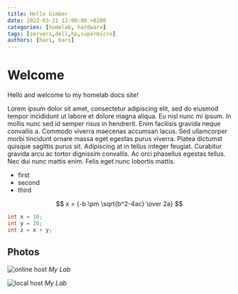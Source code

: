 ```yaml
---
title: Hello Gimber
date: 2022-03-21 12:00:00 +0200
categories: [homelab, hardware]
tags: [servers,dell,hp,supermicro]
authors: [hari, bari]
---
```


[//]: # (This may be the most platform independent comment)

[//]: # (If you want to add an image at the top of the post, please provide an image with a resolution of 1200 x 630)
[//]: # (   image:  )
[//]: # (       path: /path/to/image    )
[//]: # (       alt: image alternative text )

# Welcome

Hello and welcome to my homelab docs site!

Lorem ipsum dolor sit amet, consectetur adipiscing elit, sed do eiusmod tempor incididunt ut labore et dolore magna aliqua. Eu nisl nunc mi ipsum. In mollis nunc sed id semper risus in hendrerit. Enim facilisis gravida neque convallis a. Commodo viverra maecenas accumsan lacus. Sed ullamcorper morbi tincidunt ornare massa eget egestas purus viverra. Platea dictumst quisque sagittis purus sit. Adipiscing at in tellus integer feugiat. Curabitur gravida arcu ac tortor dignissim convallis. Ac orci phasellus egestas tellus. Nec dui nunc mattis enim. Felis eget nunc lobortis mattis.

* first
* second
* third

$$ 
    x = {-b \pm \sqrt{b^2-4ac} \over 2a} 
$$


~~~c++
int x = 10;
int y = 20;
int z = x + y;
~~~


## Photos
![online host](http://www.storywarren.com/wp-content/uploads/2016/09/space-1.jpg)
_My Lab_

![local host](../../assets/img/common/bg1.jpeg)
_My Lab_